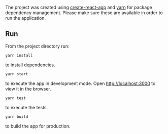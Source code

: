 The project was created using [create-react-app](https://github.com/facebook/create-react-app) and [yarn](https://yarnpkg.com/lang/en/) for package dependency management. Please make sure these are available in order to run the application.

## Run 

From the project directory run:

 `yarn install`

 to install dependencies.

 `yarn start` 
 
 to execute the app in development mode. Open [http://localhost:3000](http://localhost:3000) to view it in the browser.

`yarn test`

to execute the tests.

`yarn build`

to build the app for production.


